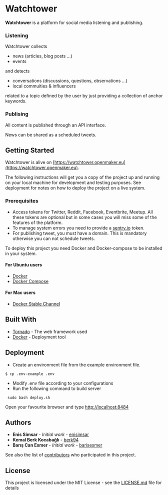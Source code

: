 # Watchtower

**Watchtower** is a platform for social media listening and publishing. 

### Listening 
Watchtower collects 
- news (articles, blog posts ...)
- events 

and detects

- conversations (discussions, questions, observations ...)
- local commuities & influencers

related to a topic defined by the user by just providing a collection
of anchor keywords.

### Publising
All content is published through an API interface. 

News can be shared as a scheduled tweets.


## Getting Started

Watchtower is alive on [https://watchtower.openmaker.eu](https://watchtower.openmaker.eu). 

The following instructions will get you a copy of the project up and running on your local machine for development and testing purposes. See deployment for notes on how to deploy the project on a live system.

### Prerequisites
* Access tokens for Twitter, Reddit, Facebook, Eventbrite, Meetup. All these tokens are optional but in some cases you will miss some of the features of the platform.
* To manage system errors you need to provide a [sentry.io](https://sentry.io/) token.
* For publishing tweet, you must have a domain. This is mandatory otherwise you can not schedule tweets.

To deploy this project you need Docker and Docker-compose to be installed in your system.

#### For Ubuntu users
* [Docker](https://docs.docker.com/install/linux/docker-ce/ubuntu/#install-docker-ce-1) 
* [Docker Compose](https://docs.docker.com/compose/install/#install-compose) 

#### For Mac users
* [Docker Stable Channel](https://docs.docker.com/docker-for-mac/install/) 

## Built With

* [Tornado](http://www.tornadoweb.org/en/stable/) - The web framework used
* [Docker](https://www.docker.com/) - Deployment tool


## Deployment

* Create an environment file from the example environment file. 

```$ cp .env-example .env```

* Modify .env file according to your configurations
* Run the following command to build server

``` sudo bash deploy.sh```

Open your favourite browser and type [http://localhost:8484](http://localhost:8484)


## Authors

* **Enis Simsar** - *Initial work* - [enisimsar](https://github.com/enisimsar)
* **Kemal Berk Kocabağlı** - [berk94](https://github.com/berk94)
* **Barış Can Esmer** - *Initial work* - [barisesmer](https://github.com/barisesmer)

See also the list of [contributors](https://github.com/enisimsar/WatchTower/contributors) who participated in this project.

## License

This project is licensed under the MIT License - see the [LICENSE.md](LICENSE.md) file for details



